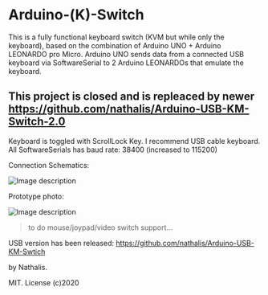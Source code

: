 # Arduino-(K)-Switch

This is a fully functional keyboard switch (KVM but while only the keyboard),
based on the combination of Arduino UNO + Arduino LEONARDO pro Micro.
Arduino UNO sends data from a connected USB keyboard via SoftwareSerial to 2 Arduino LEONARDOs that emulate the keyboard.

## This project is closed and is repleaced by newer https://github.com/nathalis/Arduino-USB-KM-Switch-2.0

Keyboard is toggled with ScrollLock Key.
I recommend USB cable keyboard.
All SoftwareSerials has baud rate: 38400 (increased to 115200)

Connection Schematics:

![Image description](https://github.com/nathalis/Arduino-KVM-Switch/blob/master/KVM_SCHEMATICS-updated.png?raw=true)

Prototype photo:

![Image description](https://raw.githubusercontent.com/nathalis/Arduino-KVM-Switch/master/Keyboard-prototype.jpg)

> to do mouse/joypad/video switch support... 

USB version has been released: https://github.com/nathalis/Arduino-USB-KM-Swtich

by Nathalis.

MIT. License
(c)2020

